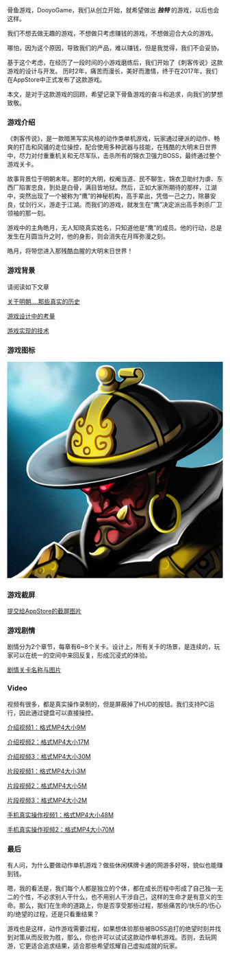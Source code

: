 
骨鱼游戏，DooyoGame，我们从创立开始，就希望做出 ***独特*** 的游戏，以后也会这样。

我们不想去做无趣的游戏，不想做只考虑赚钱的游戏，不想做迎合大众的游戏。

哪怕，因为这个原因，导致我们的产品，难以赚钱，但是我觉得，我们不会妥协。

基于这个考虑，在经历了一段时间的小游戏磨练后，我们开始了《刺客传说》这款游戏的设计与开发。
历时2年，痛苦而漫长，美好而激情，终于在2017年，我们在AppStore中正式发布了这款游戏。

本文，是对于这款游戏的回顾，希望记录下骨鱼游戏的奋斗和追求，向我们的梦想致敬。

### 游戏介绍

《刺客传说》，是一款暗黑写实风格的动作类单机游戏，玩家通过硬派的动作、畅爽的打击和风骚的走位操控，配合使用多种武器与技能，在残酷的大明末日世界中，尽力对付重重机关和无尽军队，击杀所有的锦衣卫强力BOSS，最终通过整个游戏关卡。

故事背景位于明朝末年。那时的大明，权阉当道、民不聊生，锦衣卫助纣为虐、东西厂陷害忠良，到处是白骨，满目皆地狱。然后，正如大家所期待的那样，江湖中，突然出现了一个被称为“鹰”的神秘机构，高手辈出，凭借一己之力，除暴安良，仗剑行义，游走于江湖。而我们的游戏，就发生在“鹰”决定派出高手刺杀厂卫领袖的那一刻。

游戏中的主角皓月，无人知晓真实姓名，只知道他是“鹰”的成员。他的行动，总是发生在月圆当升之时，他的身影，则会消失在月晖弥漫之刻。

皓月，将带您进入那残酷血腥的大明末日世界！


### 游戏背景

请阅读如下文章

[关于明朝....那些真实的历史]( /cike/background )

[游戏设计中的考量]( /cike/design_cn )

[游戏实现的技术]( /cike/tech_cn )



### 游戏图标

![image](/cike/image_en/icon_appstore.jpg)


### 游戏截屏

[提交给AppStore的截屏图片]( /cike/screen_en )


### 游戏剧情

剧情分为2个章节，每章有6~8个关卡。设计上，所有关卡的场景，是连续的，玩家可以在统一的空间中来回反复，形成沉浸式的体验。

[剧情关卡名称与图片]( /cike/story_en )


### Video 

视频有很多，都是真实操作录制的，但是屏蔽掉了HUD的按钮。我们支持PC运行，因此通过键盘可以直接操控。

[介绍视频1：格式MP4大小9M]( /cike/image_en/cike_5a_android_hd_h264_1280x720_30fps.1.sound.mp4 )

[介绍视频2：格式MP4大小17M]( /cike/image_en/cike_1_android_hd_h264_1280x720_30fps.2.sound.mp4 )

[介绍视频3：格式MP4大小30M]( /cike/image_en/cike_3_android_hd_h264_1280x720_30fps.1.sound.mp4 )

[片段视频1：格式MP4大小3M]( /cike/image_en/1_3_youming_fight_41-7of11_H264_1280x720_clip.mp4 )

[片段视频2：格式MP4大小5M]( /cike/image_en/2_1_fight_24_youming.seq-1of3_H264_1280x720_clip.mp4 )

[片段视频3：格式MP4大小2M]( /cike/image_en/2_3_fight_24_canyu.seq-3of4_H264_1280x720_clip.mp4 )

[手机真实操作视频1：格式MP4大小48M]( /cike/image_en/cike_20170123_194434.mp4_20190520_203854.mp4 )

[手机真实操作视频2：格式MP4大小70M]( /cike/image_en/cike_20161216_164815.mp4 )




### 最后

有人问，为什么要做动作单机游戏？做些休闲棋牌卡通的网游多好呀，貌似也能赚到钱。

嗯，我的看法是，我们每个人都是独立的个体，都在成长历程中形成了自己独一无二的个性，不必求别人干什么，也不用别人干涉自己，这样的生命才是有意义的生命。那么，我们在生命的道路上，你是否享受那些过程，那些痛苦的/快乐的/伤心的/绝望的过程，还是只看重结果？

游戏也是这样，动作游戏需要过程，如果想体验那些被BOSS追打的绝望时刻并找到对策从而反败为胜，那么，你也许可以试试这款动作单机游戏。否则，去玩网游，它更适合追求结果，适合那些希望炫耀自己虚拟成就的玩家。



